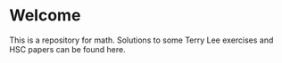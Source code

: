 # Welcome

This is a repository for math. Solutions to some Terry Lee exercises and HSC papers can be found here.
